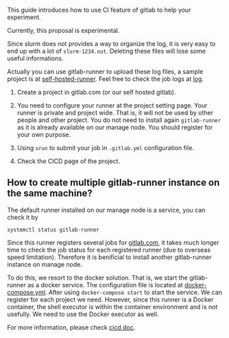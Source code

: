 This guide introduces how to use CI feature of gitlab to help your experiment.

Currently, this proposal is experimental.

Since slurm does not provides a way to organize the log, it is very easy to end up with a lot of `slurm-1234.out`. Deleting these files will lose some useful informations.

Actually you can use gitlab-runner to upload these log files, a sample project is at [self-hosted-runner](https://gitlab.com/zhaofeng-shu33/triangle_counting_self-hosted_runner/).
Feel free to check the job logs at [log](https://gitlab.com/zhaofeng-shu33/triangle_counting_self-hosted_runner/pipelines).

1. Create a project in gitlab.com (or our self hosted gitlab).

1. You need to configure your runner at the project setting page. Your runner is private and project wide. That is, it will not be used by other people and other project. You do not need
to install again `gitlab-runner` as it is already available on our manage node. You should register for your own purpose.

1. Using `srun` to submit your job in `.gitlab.yml` configuration file.

1. Check the CICD page of the project.

## How to create multiple gitlab-runner instance on the same machine?
The default runner installed on our manage node is a service, you can check it by
```shell
systemctl status gitlab-runner
```
Since this runner registers several jobs for [gitlab.com](https://gitlab.com), it takes much longer time to check the job status for each registered runner (due to overseas speed limitation).
Therefore it is benificial to install another gitlab-runner instance on manage node.

To do this, we resort to the docker solution. That is, we start the gitlab-runner as a docker service. The configuration file is located at [docker-compose.yml](http://10.8.4.170:88/zhaofeng-shu33/lab2cnew/blob/master/docker-compose.yml).
After using `docker-compose start` to start the service. We can register for each project we need. However, since this runner is a Docker container, the shell executor is within the
container environment and is not usefully. We need to use the Docker executor as well.

For more information, please check [cicd doc](http://10.8.4.170:88/help/ci/yaml/README.md).
